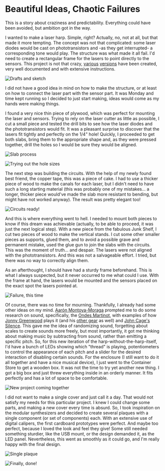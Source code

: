 # Beautiful Ideas, Chaotic Failures

This is a story about craziness and predictability. Everything could have been avoided, but ambition got in the way.

I wanted to make a laser harp. Simple, right? Actually, no, not at all, but that made it more tempting. The concept was not that complicated: some laser diodes would be cast on phototransistors and -as they get interrupted- a corresponding tone would play. The structure was what made it all fail. I'd need to create a rectangular frame for the lasers to point directly to the sensors. This project is not that crazy, [various](http://www.instructables.com/id/Quick-Arduino-MIDI-Laser-Harp/) [versions](https://chrisballprojects.wordpress.com/2013/03/09/laser-harp-mkiii/) have been created, very well documented and with extensive instructions.

![Drafts and sketch](fab0401_sketch.jpg)

I did not have a good idea in mind on how to make the structure, or at least on how to connect the laser part with the sensor part. It was Monday and time kept running so I decided to just start making, ideas would come as my hands were making things.

I found a very nice thin piece of plywood, which was perfect for mounting the laser and sensors. Trying to rely on the laser cutter as little as possible, I cut a small piece and tested the drill bits to see how the laser diodes and the phototransistors would fit. It was a pleasant surprise to discover that the lasers fit tightly and perfectly on the 1/4" hole! Quickly, I proceeded to get both slabs, bring them to the appropriate shape and, as they were pressed together, drill the holes so I would be sure they would be aligned.

![Slab process](fab0402_slab.gif)

![Trying out the hole sizes](fab0402_holes.jpg)

The next step was building the circuits. With the help of my newly found best friend, the copper tape, this was a piece of cake. I had to use a thicker piece of wood to make the canals for each laser, but I didn't need to have such a long starting material (this was probably one of my mistakes... a longer, thicker piece would've made the slab more resistant to bending, but might have not worked anyway). The result was pretty elegant too!

![Circuits ready!](fab0403_circuit.gif)

And this is where everything went to hell. I needed to mount both pieces to know if this dream was achievable (actually, to be able to proceed, it was just the next logical step). With a new piece from the fabulous Junk Shelf, I cut two pieces of wood to make the vertical stands. I cut some other smaller pieces as supports, glued them, and to avoid a possible grave and permanent mistake, used the glue gun to join the slabs with the circuits. This was the moment of truth... and despair. The lasers were not aligned with the phototransistors. And this was not a salvageable effort. I tried, but there was no way to correctly align them.

As an afterthought, I should have had a sturdy frame beforehand. This is what I always suspected, but it never occurred to me what could I use. With the frame at hand, the lasers would be mounted and the sensors placed on the exact spot the lasers pointed at.

![Failure, this time](fab0404_fail.jpg)

Of course, there was no time for mourning. Thankfully, I already had some other ideas on my mind. [Aarón Montoya-Moraga](http://montoyamoraga.io/) prompted me to do some research on sound, specifically, the [Ondes Martinot](https://en.wikipedia.org/wiki/Ondes_Martenot), with examples of how [Jonny Greenwood](https://www.youtube.com/watch?v=kG8GR1msPpo) plays it (and his [other gear](http://thekingofgear.com/jonny/Keyboards#synths) as well) and [John Cage's Silence](https://www.goodreads.com/book/show/19498167-silence). This gave me the idea of randomizing sound, forgetting about scales to create sounds more freely, but most importantly, it got me thinking about making music by subtracting from sound, rather than emitting a specific pitch. So, for this new iteration of the harp-without-the-harp-itself, I'd have a bunch of LEDs showing which "thread" is playing, potentiometers to control the appearance of each pitch and a slider for the desired interaction of disabling certain sounds. For the enclosure (I still want to do it all together and have a nice musical device), I just went to the Container Store to get a wooden box. It was not the time to try yet another new thing. I got a big box and just threw everything inside in an orderly manner. It fits perfectly and has a lot of space to be comfortable.

![New project coming together](fab0405_new.jpg)

I did not want to make a single cover and just call it a day. That would not satisfy my needs for this particular project. I knew I could change some parts, and making a new cover every time is absurd. So, I took inspiration on the modular synthesizers and decided to create several plaques with a single component (or set of components) each. With an extensive use of digital calipers, the first cardboard prototypes were perfect. And maybe too perfect, because I loved the look and feel they give! Some still needed something sturdier, like the USB mount, or the design demanded it, as the LED panel. Nevertheless, this went as smoothly as it could go, and I'm really happy with the final design.

![Single plaque](http://itp.nicolaspe.com/wp-content/uploads/2017/10/fab0406_plaque.jpg)

![Finally, done!](fab0406_done.jpg)
